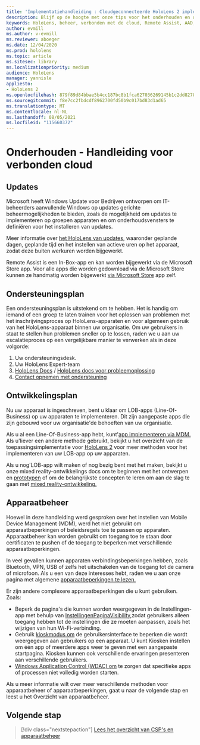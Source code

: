 ```yaml
---
title: 'Implementatiehandleiding : Cloudgeconnecteerde HoloLens 2 implementatie op schaal met Remote Assist - Onderhouden'
description: Blijf op de hoogte met onze tips voor het onderhouden en ondersteunen HoloLens apparaten via een verbonden cloudnetwerk.
keywords: HoloLens, beheer, verbonden met de cloud, Remote Assist, AAD, Azure AD, MDM, Mobile Device Management
author: evmill
ms.author: v-evmill
ms.reviewer: aboeger
ms.date: 12/04/2020
ms.prod: hololens
ms.topic: article
ms.sitesec: library
ms.localizationpriority: medium
audience: HoloLens
manager: yannisle
appliesto:
- HoloLens 2
ms.openlocfilehash: 879f89d84bbae5b4cc187bc8b1fca627036269145b1c2dd82787e3789fef259d
ms.sourcegitcommit: f8e7cc2fbdcdf8962700fd50b9c017bd83d1ad65
ms.translationtype: MT
ms.contentlocale: nl-NL
ms.lasthandoff: 08/05/2021
ms.locfileid: "115660372"
---
```

# <a name="maintain---cloud-connected-guide"></a>Onderhouden - Handleiding voor verbonden cloud

## <a name="updates"></a>Updates

Microsoft heeft Windows Update voor Bedrijven ontworpen om IT-beheerders aanvullende Windows op updates gerichte beheermogelijkheden te bieden, zoals de mogelijkheid om updates te implementeren op groepen apparaten en om onderhoudsvensters te definiëren voor het installeren van updates.

Meer informatie over [het HoloLens van updates,](/hololens/hololens-updates) waaronder geplande dagen, geplande tijd en het instellen van actieve uren op het apparaat, zodat deze buiten werkuren worden bijgewerkt.

Remote Assist is een In-Box-app en kan worden bijgewerkt via de Microsoft Store app. Voor alle apps die worden gedownload via de Microsoft Store kunnen ze handmatig worden bijgewerkt [via Microsoft Store](/hololens/holographic-store-apps#update-apps) app zelf.

## <a name="support-plan"></a>Ondersteuningsplan

Een ondersteuningsplan is uitstekend om te hebben. Het is handig om iemand of een groep te laten trainen voor het oplossen van problemen met het inschrijvingsproces op HoloLens-apparaten en voor algemeen gebruik van het HoloLens-apparaat binnen uw organisatie. Om uw gebruikers in staat te stellen hun problemen sneller op te lossen, raden we u aan uw escalatieproces op een vergelijkbare manier te verwerken als in deze volgorde:

1. Uw ondersteuningsdesk.
2. Uw HoloLens Expert-team
3. [HoloLens Docs](/hololens/)  /  [HoloLens docs voor probleemoplossing](/hololens/hololens-troubleshooting)
4. [Contact opnemen met ondersteuning](https://support.serviceshub.microsoft.com/supportforbusiness/create?sapId=e9391227-fa6d-927b-0fff-f96288631b8f)

## <a name="development-plan"></a>Ontwikkelingsplan

Nu uw apparaat is ingeschreven, bent u klaar om LOB-apps (Line-Of-Business) op uw apparaten te implementeren. Dit zijn aangepaste apps die zijn gebouwd voor uw organisatie&#39;de behoeften van uw organisatie.

Als u al een Line-Of-Business-app hebt, kunt&#39;[app implementeren via MDM.](/hololens/app-deploy-intune) Als u&#39;liever een andere methode gebruikt, bekijkt u het overzicht van de toepassingsimplementatie voor [HoloLens 2](/hololens/app-deploy-overview) voor meer methoden voor het implementeren van uw LOB-app op uw apparaten.

Als u nog&#39;LOB-app wilt maken of nog bezig bent met het maken, bekijkt u onze mixed reality-ontwikkelings docs om te beginnen met het ontwerpen en [prototypen](/windows/mixed-reality/design/design) of om de belangrijkste concepten te leren om aan de slag te gaan met [mixed reality-ontwikkeling.](/windows/mixed-reality/discover/get-started-with-mr)

## <a name="device-management"></a>Apparaatbeheer 

Hoewel in deze handleiding werd gesproken over het instellen van Mobile Device Management (MDM), werd het niet gebruikt om apparaatbeperkingen of beleidsregels toe te passen op apparaten. Apparaatbeheer kan worden gebruikt om toegang toe te staan door certificaten te pushen of de toegang te beperken met verschillende apparaatbeperkingen. 

In veel gevallen kunnen apparaten verbindingsbeperkingen hebben, zoals Bluetooth, VPN, USB of zelfs het uitschakelen van de toegang tot de camera of microfoon. Als u een van deze interesses hebt, raden we u aan onze pagina met algemene [apparaatbeperkingen te lezen.](hololens-common-device-restrictions.md)

Er zijn andere complexere apparaatbeperkingen die u kunt gebruiken. Zoals:

- Beperk de pagina's die kunnen worden weergegeven in de Instellingen-app met behulp van [InstellingenPaginaVisibility,](settings-uri-list.md)zodat gebruikers alleen toegang hebben tot de instellingen die ze moeten aanpassen, zoals het wijzigen van hun Wi-Fi-verbinding.
- Gebruik [kioskmodus om](hololens-kiosk.md) de gebruikersinterface te beperken die wordt weergegeven aan gebruikers op een apparaat. U kunt Kiosken instellen om één app of meerdere apps weer te geven met een aangepaste startpagina. Kiosken kunnen ook verschillende ervaringen presenteren aan verschillende gebruikers.  
- [Windows Application Control (WDAC) om](windows-defender-application-control-wdac.md) te zorgen dat specifieke apps of processen niet volledig worden starten.

Als u meer informatie wilt over meer verschillende methoden voor apparaatbeheer of apparaatbeperkingen, gaat u naar de volgende stap en leest u het Overzicht van apparaatbeheer.

## <a name="next-step"></a>Volgende stap

> [!div class="nextstepaction"]
> [Lees het overzicht van CSP's en apparaatbeheer](hololens-csp-policy-overview.md)